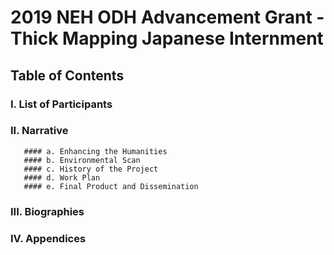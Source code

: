 # 2019 NEH ODH Advancement Grant - Thick Mapping Japanese Internment 

## Table of Contents 
### I. List of Participants 
### II. Narrative 
       #### a. Enhancing the Humanities 
       #### b. Environmental Scan
       #### c. History of the Project
       #### d. Work Plan 
       #### e. Final Product and Dissemination
### III. Biographies 
### IV. Appendices

